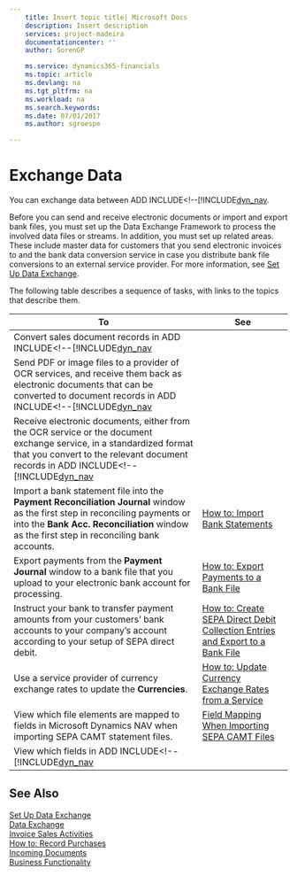 ```yaml
---
    title: Insert topic title| Microsoft Docs
    description: Insert description
    services: project-madeira
    documentationcenter: ''
    author: SorenGP

    ms.service: dynamics365-financials
    ms.topic: article
    ms.devlang: na
    ms.tgt_pltfrm: na
    ms.workload: na
    ms.search.keywords:
    ms.date: 07/01/2017
    ms.author: sgroespe

---
```

# Exchange Data
You can exchange data between ADD INCLUDE<!--[!INCLUDE[dyn_nav](includes/data-exchange.md).  
  
 Before you can send and receive electronic documents or import and export bank files, you must set up the Data Exchange Framework to process the involved data files or streams. In addition, you must set up related areas. These include master data for customers that you send electronic invoices to and the bank data conversion service in case you distribute bank file conversions to an external service provider. For more information, see [Set Up Data Exchange](../set-up-data-exchange.md).  
  
 The following table describes a sequence of tasks, with links to the topics that describe them.  
  
|**To**|**See**|  
|------------|-------------|  
|Convert sales document records in ADD INCLUDE<!--[!INCLUDE[dyn_nav](includes/how-to-send-electronic-documents.md)|  
|Send PDF or image files to a provider of OCR services, and receive them back as electronic documents that can be converted to document records in ADD INCLUDE<!--[!INCLUDE[dyn_nav](includes/how-to-use-ocr-to-turn-pdf-and-image-files-into-electronic-documents.md)|  
|Receive electronic documents, either from the OCR service or the document exchange service, in a standardized format that you convert to the relevant document records in ADD INCLUDE<!--[!INCLUDE[dyn_nav](includes/how-to-receive-and-convert-electronic-documents.md)|  
|Import a bank statement file into the **Payment Reconciliation Journal** window as the first step in reconciling payments or into the **Bank Acc. Reconciliation** window as the first step in reconciling bank accounts.|[How to: Import Bank Statements](../how-to-import-bank-statements.md)|  
|Export payments from the **Payment Journal** window to a bank file that you upload to your electronic bank account for processing.|[How to: Export Payments to a Bank File](../how-to-export-payments-to-a-bank-file.md)|  
|Instruct your bank to transfer payment amounts from your customers’ bank accounts to your company’s account according to your setup of SEPA direct debit.|[How to: Create SEPA Direct Debit Collection Entries and Export to a Bank File](../how-to-create-sepa-direct-debit-collection-entries-and-export-to-a-bank-file.md)|  
|Use a service provider of currency exchange rates to update the **Currencies**.|[How to: Update Currency Exchange Rates from a Service](../how-to-update-currency-exchange-rates-from-a-service.md)|  
|View which file elements are mapped to fields in Microsoft Dynamics NAV when importing SEPA CAMT statement files.|[Field Mapping When Importing SEPA CAMT Files](../field-mapping-when-importing-sepa-camt-files.md)|  
|View which fields in ADD INCLUDE<!--[!INCLUDE[dyn_nav](includes/field-mapping-when-exporting-payment-files-using-bank-data-conversion-service.md)|  
  
## See Also  
 [Set Up Data Exchange](../set-up-data-exchange.md)   
 [Data Exchange](../data-exchange.md)   
 [Invoice Sales Activities](../invoice-sales-activities.md)   
 [How to: Record Purchases](../how-to-record-purchases.md)   
 [Incoming Documents](../incoming-documents.md)   
 [Business Functionality](../Business%20Functionality.md)